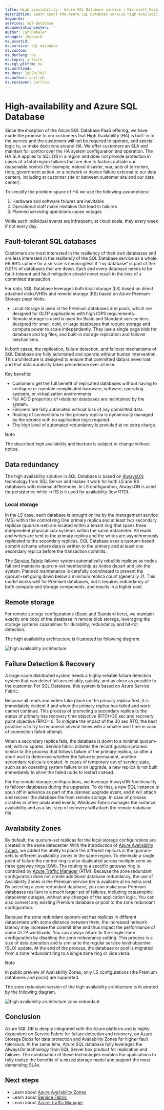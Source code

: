 ```yaml
---
title: High availability - Azure SQL Database service | Microsoft Docs
description: Learn about the Azure SQL Database service high availability capabilities and features
keywords: 
services: sql-database
documentationcenter: ''
author: CarlRabeler
manager: jhubbard
ms.assetid: 
ms.service: sql-database
ms.custom: 
ms.devlang: na
ms.topic: article
ms.tgt_pltfrm: na
ms.workload: 
ms.date: 10/20/2017
ms.author: carlrab
ms.reviewer: carlrab
---
```

# High-availability and Azure SQL Database
Since the inception of the Azure SQL Database PaaS offering, we have made the promise to our customers that High Availability (HA) is built-in to the service and the customers will not be required to operate, add special logic to, or make decisions around HA. We offer customers an SLA and maintain full control over the HA system configuration and operation. The HA SLA applies to SQL DB in a region and does not provide protection in cases of a total region failures that are due to factors outside our reasonable control (for example, natural disaster, war, acts of terrorism, riots, government action, or a network or device failure external to our data centers, including at customer site or between customer site and our data center).

To simplify the problem space of HA we use the following assumptions:
1.	Hardware and software failures are inevitable
2.	Operational staff make mistakes that lead to failures
3.	Planned servicing operations cause outages 

While such individual events are infrequent, at cloud scale, they every week if not every day. 

## Fault-tolerant SQL databases
Customers are most interested in the resiliency of their own databases and are less interested in the resiliency of the SQL Database service as a whole. 99.99% uptime for a service is meaningless if “my database” is part of the 0.01% of databases that are down. Each and every database needs to be fault-tolerant and fault mitigation should never result in the loss of a committed transaction. 

For data, SQL Database leverages both local storage (LS) based on direct attached disks/VHDs and remote storage (RS) based on Azure Premium Storage page blobs. 
- Local storage is used in the Premium databases and pools, which are designed for OLTP applications with high IOPS requirements. 
- Remote storage is used is used for Basic and Standard service tiers, designed for small, cold, or large databases that require storage and compute power to scale independently. They use a single page blob for database and log files, and built-in storage replication and failover mechanisms.

In both cases, the replication, failure detection, and failover mechanisms of SQL Database are fully automated and operate without human intervention. This architecture is designed to ensure that committed data is never lost and that data durability takes precedence over all else.

Key benefits:
- Customers get the full benefit of replicated databases without having to configure or maintain complicated hardware, software, operating systsem, or virtualization environments.
- Full ACID properties of relational databases are maintained by the system.
- Failovers are fully automated without loss of any committed data.
- Routing of connections to the primary replica is dynamically managed by the service with no application logic required.
- The high level of automated redundancy is provided at no extra charge.

> [!NOTE]
> The described high availability architecture is subject to change without notice. 

## Data redundancy

The high availability solution in SQL Database is based on [AlwaysON](/sql/database-engine/availability-groups/windows/always-on-availability-groups-sql-server) technology from SQL Server and makes it work for both LS and RS databases with minimal differences. In LS configuration, AlwaysON is used for persistence while in RS is it used for availability (low RTO). 

### Local storage

In the LS case, each database is brought online by the management service (MS) within the control ring One primary replica and at least two secondary replicas (quorum-set) are located within a tenant ring that spans three independent physical sub-systems within the same datacenter. All reads and writes are sent to the primary replica and the writes are asynchronously replicated to the secondary replicas. SQL Database uses a quorum-based commit scheme where data is written to the primary and at least one secondary replica before the transaction commits.

The [Service Fabric](/azure/service-fabric/service-fabric-overview.md) failover system automatically rebuilds replicas as nodes fail and maintains quorum-set membership as nodes depart and join the system. Planned maintenance is carefully coordinated to prevent the quorum-set going down below a minimum replica count (generally 2). This model works well for Premium databases, but it requires redundancy of both compute and storage components, and results in a higher cost.

## Remote storage

For remote storage configurations (Basic and Standard tiers), we maintain exactly one copy of the database in remote blob storage, leveraging the storage systems capabilities for durability, redundancy and bit-rot detection. 

The high availability architecture is illustrated by following diagram.
 
![high availability architecture](./media/sql-database-high-availability/high-availability-architecture.png)

## Failure Detection & Recovery 
A large-scale distributed system needs a highly-reliable failure detection system that can detect failures reliably, quickly, and as close as possible to the customer. For SQL Database, this system is based on Azure Service Fabric. 

Because all reads and writes take place on the primary replica first, it is immediately evident if and when the primary replica has failed and work cannot continue. This process of promoting a secondary replica to the status of primary has recovery time objective (RTO)=30 sec and recovery point objective (RPO)=0. To mitigate the impact of the 30 sec RTO, the best practice is to try to reconnect several times with a smaller wait time in case of connection failed attempt.

When a secondary replica fails, the database is down to a minimal quorum-set, with no spares. Service fabric initiates the reconfiguration process similar to the process that follows failure of the primary replica, so after a short wait to determine whether the failure is permanent, another secondary replica is created. In cases of temporary out of service state, such as an operating system failure or an upgrade, a new replica is not built immediately to allow the failed node to restart instead. 

For the remote storage configurations, we leverage AlwaysON functionality to failover databases during the upgrades. To do that, a new SQL instance is spun off in advance as part of the planned upgrade event, and it will attach and recover the database file from remote storage. In case of process crashes or other unplanned events, Windows Fabric manages the instance availability and as a last step of recovery will attach the remote database file.

## Availability Zones
By default, the quorum-set replicas for the local storage configurations are created in the same datacenter. With the introduction of [Azure Availability Zones](/azure/availability-zones/az-overview.md), we added the ability to place the different replicas in the quorum-sets to different availability zones in the same region. To eliminate a single point of failure the control ring is also duplicated across multiple zone as three gateway rings (GW). The routing to a specific gateway ring is controlled by [Azure Traffic Manager](/traffic-manager/traffic-manager-overview.md) (ATM). Because the zone redundant configuration does not create additional database redundancy, the use of Availability Zones in the Premium service tier is available at no extra cost. By selecting a zone redundant database, you can make your Premium databases resilient to a much larger set of failures, including catastrophic datacenter outages, without any changes of the application logic. You can also convert any existing Premium database or pool to the zone redundant configuration.

Because the zone redundant quorum-set has replicas in different datacenters with some distance between them, the increased network latency may increase the commit time and thus impact the performance of some OLTP workloads. You can always return to the single-zone configuration by disabling the zone redundancy setting. This process is a size of data operation and is similar to the regular service level objective (SLO) update. At the end of the process, the database or pool is migrated from a zone redundant ring to a single zone ring or vice versa.

> [!NOTE]
> In public preview of Availability Zones, only LS configurations (the Premium databases and pools) are supported.

The zone redundant version of the high availability architecture is illustrated by the following diagram.
 
![high availability architecture zone redundant](./media/sql-database-high-availability/high-availability-architecture-zone-redundant.png)

## Conclusion
Azure SQL DB is deeply integrated with the Azure platform and is highly dependent on Service Fabric for failure detection and recovery, on Azure Storage Blobs for data protection and Availability Zones for higher fault tolerance. At the same time, Azure SQL database fully leverages the AlwaysOn technology from SQL Server box product for replication and failover. The combination of these technologies enables the applications to fully realize the benefits of a mixed storage model and support the most demanding SLAs. 

## Next steps

- Learn about [Azure Availability Zones](/azure/availability-zones/az-overview.md)
- Learn about [Service Fabric](/azure/service-fabric/service-fabric-overview.md)
- Learn about [Azure Traffic Manager](/traffic-manager/traffic-manager-overview.md) 
